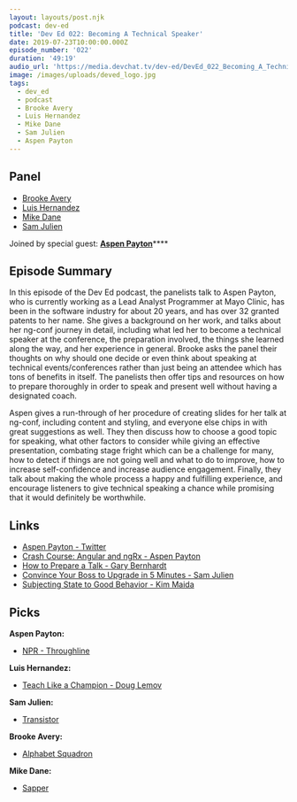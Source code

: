 ```yaml
---
layout: layouts/post.njk
podcast: dev-ed
title: 'Dev Ed 022: Becoming A Technical Speaker'
date: 2019-07-23T10:00:00.000Z
episode_number: '022'
duration: '49:19'
audio_url: 'https://media.devchat.tv/dev-ed/DevEd_022_Becoming_A_Technical_Speaker.mp3'
image: /images/uploads/deved_logo.jpg
tags:
  - dev_ed
  - podcast
  - Brooke Avery
  - Luis Hernandez
  - Mike Dane
  - Sam Julien
  - Aspen Payton
---
```

## Panel

* [Brooke Avery
  ](https://thinkster.io/)
* [Luis Hernandez
  ](https://lambdaschool.com/company/)
* [Mike Dane
  ](https://www.mikedane.com/)
* [Sam Julien
  ](https://twitter.com/samjulien?lang=en)

Joined by special guest: [**Aspen Payton**](https://www.linkedin.com/in/aspen-payton-28705479/)****

## Episode Summary

In this episode of the Dev Ed podcast, the panelists talk to Aspen Payton, who is currently working as a Lead Analyst Programmer at Mayo Clinic, has been in the software industry for about 20 years, and has over 32 granted patents to her name. She gives a background on her work, and talks about her ng-conf journey in detail, including what led her to become a technical speaker at the conference, the preparation involved, the things she learned along the way, and her experience in general. Brooke asks the panel their thoughts on why should one decide or even think about speaking at technical events/conferences rather than just being an attendee which has tons of benefits in itself. The panelists then offer tips and resources on how to prepare thoroughly in order to speak and present well without having a designated coach. 

Aspen gives a run-through of her procedure of creating slides for her talk at ng-conf, including content and styling, and everyone else chips in with great suggestions as well. They then discuss how to choose a good topic for speaking, what other factors to consider while giving an effective presentation, combating stage fright which can be a challenge for many, how to detect if things are not going well and what to do to improve, how to increase self-confidence and increase audience engagement. Finally, they talk about making the whole process a happy and fulfilling experience, and encourage listeners to give technical speaking a chance while promising that it would definitely be worthwhile.

## Links

* [
  Aspen Payton - Twitter
  ](https://twitter.com/paytonmn)
* [Crash Course: Angular and ngRx - Aspen Payton
  ](https://www.youtube.com/watch?v=272KDxSIQBw)
* [How to Prepare a Talk - Gary Bernhardt
  ](https://www.deconstructconf.com/blog/how-to-prepare-a-talk)
* [Convince Your Boss to Upgrade in 5 Minutes - Sam Julien](https://www.youtube.com/watch?v=VS2qZe6ewZA)
* [Subjecting State to Good Behavior - Kim Maida
  ](https://www.youtube.com/watch?v=XuRpn8KXw6g&t=1s)

## Picks

**Aspen Payton:**

* [NPR - Throughline
  ](https://www.npr.org/podcasts/510333/throughline?t=1563306738221)

**Luis Hernandez:**

* [Teach Like a Champion - Doug Lemov
  ](https://teachlikeachampion.com/books/teach-like-champion-2-0)

**Sam Julien:**

* [Transistor
  ](https://www.supergiantgames.com/games/transistor/)

**Brooke Avery:**

* [Alphabet Squadron
  ](https://www.goodreads.com/book/show/42207529-alphabet-squadron)

**Mike Dane:**

* [Sapper
  ](https://sapper.svelte.dev/)
